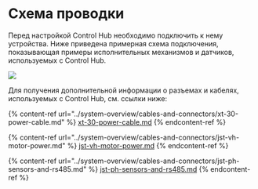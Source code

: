 # Схема проводки

Перед настройкой Control Hub необходимо подключить к нему устройства. Ниже приведена примерная схема подключения, показывающая примеры исполнительных механизмов и датчиков, используемых с Control Hub.

![](https://2589213514-files.gitbook.io/\~/files/v0/b/gitbook-legacy-files/o/assets%2F-M4\_pJHI8HTuZFQTNfcy%2F-MBpCmvIrVFvA8xIOsaF%2F-MBpL115FB5wBz2nt6HA%2FControl\_Hub\_Wiring\_Diagram\_FTC\_Kit\_2020\_3.png?alt=media\&token=f8d21e42-2ca2-4723-87fa-ef905c5b8666)

Для получения дополнительной информации о разъемах и кабелях, используемых с Control Hub, см. ссылки ниже:

{% content-ref url="../system-overview/cables-and-connectors/xt-30-power-cable.md" %}
[xt-30-power-cable.md](../system-overview/cables-and-connectors/xt-30-power-cable.md)
{% endcontent-ref %}

{% content-ref url="../system-overview/cables-and-connectors/jst-vh-motor-power.md" %}
[jst-vh-motor-power.md](../system-overview/cables-and-connectors/jst-vh-motor-power.md)
{% endcontent-ref %}

{% content-ref url="../system-overview/cables-and-connectors/jst-ph-sensors-and-rs485.md" %}
[jst-ph-sensors-and-rs485.md](../system-overview/cables-and-connectors/jst-ph-sensors-and-rs485.md)
{% endcontent-ref %}



​
